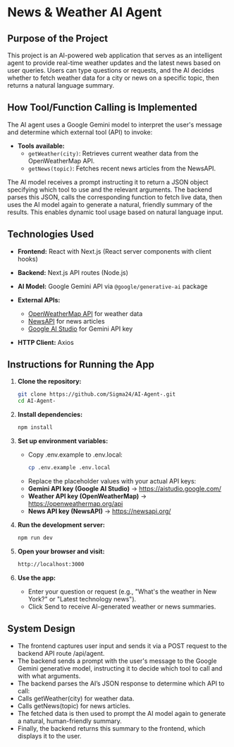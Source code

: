 # News & Weather AI Agent

## Purpose of the Project
This project is an AI-powered web application that serves as an intelligent agent to provide real-time weather updates and the latest news based on user queries. Users can type questions or requests, and the AI decides whether to fetch weather data for a city or news on a specific topic, then returns a natural language summary.

## How Tool/Function Calling is Implemented
The AI agent uses a Google Gemini model to interpret the user's message and determine which external tool (API) to invoke:

- **Tools available:**
  - `getWeather(city)`: Retrieves current weather data from the OpenWeatherMap API.
  - `getNews(topic)`: Fetches recent news articles from the NewsAPI.

The AI model receives a prompt instructing it to return a JSON object specifying which tool to use and the relevant arguments. The backend parses this JSON, calls the corresponding function to fetch live data, then uses the AI model again to generate a natural, friendly summary of the results. This enables dynamic tool usage based on natural language input.

## Technologies Used
- **Frontend:** React with Next.js (React server components with client hooks)
- **Backend:** Next.js API routes (Node.js)
- **AI Model:** Google Gemini API via `@google/generative-ai` package
- **External APIs:**
  - [OpenWeatherMap API](https://openweathermap.org/api) for weather data
  - [NewsAPI](https://newsapi.org/) for news articles
  - [Google AI Studio](https://aistudio.google.com/app/apikey) for Gemini API key

- **HTTP Client:** Axios

## Instructions for Running the App

1. **Clone the repository:**
   ```bash
   git clone https://github.com/Sigma24/AI-Agent-.git
   cd AI-Agent-

2. **Install dependencies:**
   ```bash
   npm install
   
3. **Set up environment variables:**
   - Copy .env.example to .env.local:
     ```bash
     cp .env.example .env.local
   - Replace the placeholder values with your actual API keys:
   - **Gemini API key (Google AI Studio)** → https://aistudio.google.com/
   - **Weather API key (OpenWeatherMap)** → https://openweathermap.org/api 
   - **News API key (NewsAPI)** → https://newsapi.org/ 


5. **Run the development server:** 
   ```bash
   npm run dev

6. **Open your browser and visit:**
    ```bash
   http://localhost:3000

7. **Use the app:**
   - Enter your question or request (e.g., "What's the weather in New York?" or "Latest technology news").
   - Click Send to receive AI-generated weather or news summaries.

## System Design
   - The frontend captures user input and sends it via a POST request to the backend API route /api/agent.
   - The backend sends a prompt with the user's message to the Google Gemini generative model, instructing it to decide which tool to 
     call and with what arguments.
   - The backend parses the AI’s JSON response to determine which API to call:
   - Calls getWeather(city) for weather data.
   - Calls getNews(topic) for news articles.
   - The fetched data is then used to prompt the AI model again to generate a natural, human-friendly summary.
   - Finally, the backend returns this summary to the frontend, which displays it to the user.
